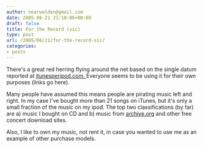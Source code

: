 ```yaml
---
author: nearwalden@gmail.com
date: 2005-06-21 21:10:06+00:00
draft: false
title: For the Record (sic)
type: post
url: /2005/06/21/for-the-record-sic/
categories:
- posts
---
```


There's a great red herring flying around the net based on the single datum reported at [itunesperipod.com. ](//www.itunesperipod.com/")    Everyone seems to be using it for their own purposes (links go here).





Many people have assumed this means people are pirating music left and right.  In my case I've bought more than 21 songs on iTunes, but it's only a small fraction of the music on my ipod.  The top two classifications (by far) are a) music I bought on CD and b) music from [archive.org](//www.archive.org/") and other free concert download sites.





Also, I like to own my music, not rent it, in case you wanted to use me as an example of other purchase models.




